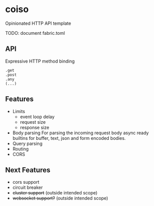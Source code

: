 # coiso

Opinionated HTTP API template


TODO: document fabric.toml

## API

Expressive HTTP method binding

    .get
    .post
    .any
    (...)

## Features
- Limits
  - event loop delay
  - request size
  - response size
- Body parsing
    For parsing the incoming request body async ready builtins for buffer, text, json and form encoded bodies.
- Query parsing
- Routing
- CORS

## Next Features
- cors support
- circuit breaker
- ~~cluster support~~ (outside intended scope)
- ~~websocket support?~~ (outside intended scope)